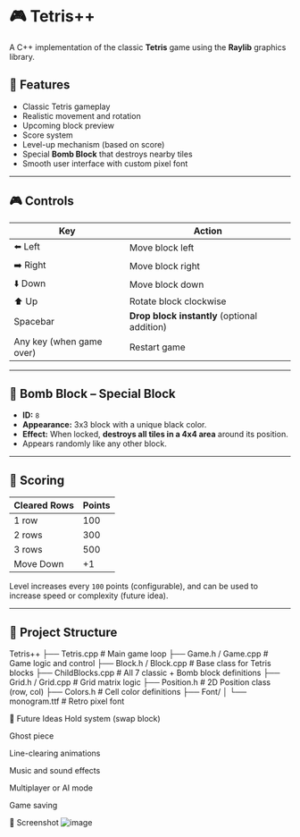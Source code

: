 # 🎮 Tetris++

A C++ implementation of the classic **Tetris** game using the **Raylib** graphics library.

## 🧱 Features

- Classic Tetris gameplay
- Realistic movement and rotation
- Upcoming block preview
- Score system
- Level-up mechanism (based on score)
- Special **Bomb Block** that destroys nearby tiles
- Smooth user interface with custom pixel font

---

## 🎮 Controls

| Key        | Action                      |
|------------|-----------------------------|
| ⬅️ Left     | Move block left            |
| ➡️ Right    | Move block right           |
| ⬇️ Down     | Move block down            |
| ⬆️ Up       | Rotate block clockwise     |
| Spacebar   | **Drop block instantly** (optional addition) |
| Any key (when game over) | Restart game |

---

## 🧨 Bomb Block – Special Block

- **ID:** `8`
- **Appearance:** 3x3 block  with a unique black color.
- **Effect:** When locked, **destroys all tiles in a 4x4 area** around its position.
- Appears randomly like any other block.

---

## 🧮 Scoring

| Cleared Rows | Points |
|--------------|--------|
| 1 row        | 100    |
| 2 rows       | 300    |
| 3 rows       | 500    |
| Move Down    | +1     |

Level increases every `100` points (configurable), and can be used to increase speed or complexity (future idea).

---

## 📁 Project Structure

Tetris++
├── Tetris.cpp # Main game loop
├── Game.h / Game.cpp # Game logic and control
├── Block.h / Block.cpp # Base class for Tetris blocks
├── ChildBlocks.cpp # All 7 classic + Bomb block definitions
├── Grid.h / Grid.cpp # Grid matrix logic
├── Position.h # 2D Position class (row, col)
├── Colors.h # Cell color definitions
├── Font/
│ └── monogram.ttf # Retro pixel font


🔮 Future Ideas
Hold system (swap block)

Ghost piece

Line-clearing animations

Music and sound effects

Multiplayer or AI mode

Game saving

🎨 Screenshot
![image](https://github.com/user-attachments/assets/642db757-8c41-470d-b28a-c94e36db254a)




